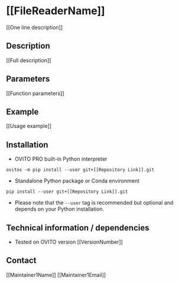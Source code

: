 # [[FileReaderName]]
[[One line description]]

## Description
[[Full description]]

## Parameters 
[[Function parameters]]

## Example
[[Usage example]]

## Installation
- OVITO PRO built-in Python interpreter
```
ovitos -m pip install --user git+[[Repository Link]].git
``` 
- Standalone Python package or Conda environment
```
pip install --user git+[[Repository Link]].git
```
- Please note that the `--user` tag is recommended but optional and depends on your Python installation.

## Technical information / dependencies
- Tested on OVITO version [[VersionNumber]]

## Contact
[[Maintainer1Name]] [[Maintainer1Email]]
